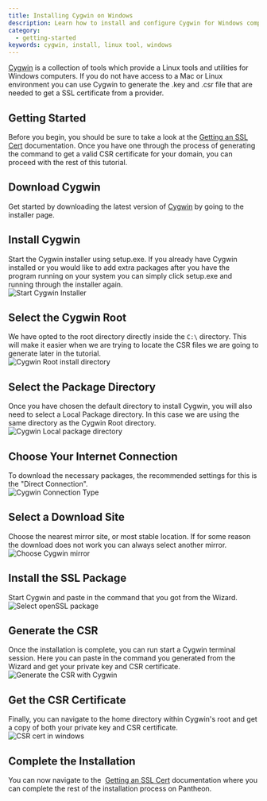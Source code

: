 ```yaml
---
title: Installing Cygwin on Windows
description: Learn how to install and configure Cygwin for Windows computers for Pantheon sites.
category:
  - getting-started
keywords: cygwin, install, linux tool, windows
---
```

[Cygwin](http://cygwin.com/install.html) is a collection of tools which provide a Linux tools and utilities for Windows computers. If you do not have access to a Mac or Linux environment you can use Cygwin to generate the .key and .csr file that are needed to get a SSL certificate from a provider.

## Getting Started
Before you begin, you should be sure to take a look at the [Getting an SSL Cert](/docs/articles/sites/domains/adding-a-ssl-certificate-for-secure-https-communication) documentation. Once you have one through the process of generating the command to get a valid CSR certificate for your domain, you can proceed with the rest of this tutorial.

## Download Cygwin
Get started by downloading the latest version of [Cygwin](http://cygwin.com/install.html) by going to the installer page.

## Install Cygwin
Start the Cygwin installer using setup.exe. If you already have Cygwin installed or you would like to add extra packages after you have the program running on your system you can simply click setup.exe and running through the installer again.<br />
 ![Start Cygwin Installer](/source/docs/assets/images/desk_images/40750.png)  

## Select the Cygwin Root
We have opted to the root directory directly inside the `C:\` directory. This will make it easier when we are trying to locate the CSR files we are going to generate later in the tutorial.<br />
 ![Cygwin Root install directory](/source/docs/assets/images/desk_images/40751.png)  

## Select the Package Directory
Once you have chosen the default directory to install Cygwin, you will also need to select a Local Package directory. In this case we are using the same directory as the Cygwin Root directory.<br />
 ![Cygwin Local package directory](/source/docs/assets/images/desk_images/40752.png)

## Choose Your Internet Connection
To download the necessary packages, the recommended settings for this is the "Direct Connection".<br />
 ![Cygwin Connection Type](/source/docs/assets/images/desk_images/40753.png)  

## Select a Download Site
Choose the nearest mirror site, or most stable location. If for some reason the download does not work you can always select another mirror.<br />
 ![Choose Cygwin mirror](/source/docs/assets/images/desk_images/40755.png)  

## Install the SSL Package
Start Cygwin and paste in the command that you got from the Wizard.<br />
 ![Select openSSL package](/source/docs/assets/images/desk_images/40768.png)  

## Generate the CSR
Once the installation is complete, you can run start a Cygwin terminal session. Here you can paste in the command you generated from the Wizard and get your private key and CSR certificate.<br />
 ![Generate the CSR with Cygwin](/source/docs/assets/images/desk_images/40769.png)

## Get the CSR Certificate
Finally, you can navigate to the home directory within Cygwin's root and get a copy of both your private key and CSR certificate.<br />
 ![CSR cert in windows](/source/docs/assets/images/desk_images/40770.png)  


## Complete the Installation
You can now navigate to the  [Getting an SSL Cert](/docs/articles/sites/domains/adding-a-ssl-certificate-for-secure-https-communication#get-an-ssl-certificate) documentation where you can complete the rest of the installation process on Pantheon.
